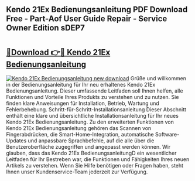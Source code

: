 ## Kendo 21Ex Bedienungsanleitung PDF Download Free - Part-Aof User Guide Repair - Service Owner Edition sDEP7

# <h2><a href="http://df08vh.blite.top/?on=Kendo+21Ex+Bedienungsanleitung">🔗Download 👉🔴 Kendo 21Ex Bedienungsanleitung</a></h2>

[![Kendo 21Ex Bedienungsanleitung new download](https://i.imgur.com/lujVjoI.png)](http://df08vh.blite.top/?on=Kendo+21Ex+Bedienungsanleitung)
Grüße und willkommen in der Bedienungsanleitung für Ihr neu erhaltenes Kendo 21Ex Bedienungsanleitung. Dieser umfassende Leitfaden soll Ihnen helfen, alle Funktionen und Vorteile Ihres Produkts zu verstehen und zu nutzen. Sie finden klare Anweisungen für Installation, Betrieb, Wartung und Fehlerbehebung. Schritt-für-Schritt-Installationsanleitung Dieser Abschnitt enthält eine klare und übersichtliche Installationsanleitung für Ihr neues Kendo 21Ex Bedienungsanleitung. Zu den erweiterten Funktionen von Kendo 21Ex Bedienungsanleitung gehören das Scannen von Fingerabdrücken, die Smart-Home-Integration, automatische Software-Updates und anpassbare Sprachbefehle, auf die alle über die Benutzeroberfläche zugegriffen und angepasst werden können. Wir glauben, dass das Kendo 21Ex BedienungsanleitungD ein wesentlicher Leitfaden für Ihr Bestreben war, die Funktionen und Fähigkeiten Ihres neuen Artikels zu verstehen. Wenn Sie Hilfe benötigen oder Fragen haben, steht Ihnen unser Kundenservice-Team jederzeit zur Verfügung.
